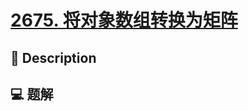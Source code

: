 # [2675. 将对象数组转换为矩阵](https://github.com/Tdahuyou/leetcode/tree/main/2675.%20%E5%B0%86%E5%AF%B9%E8%B1%A1%E6%95%B0%E7%BB%84%E8%BD%AC%E6%8D%A2%E4%B8%BA%E7%9F%A9%E9%98%B5)


## 📝 Description



## 💻 题解

```

```

